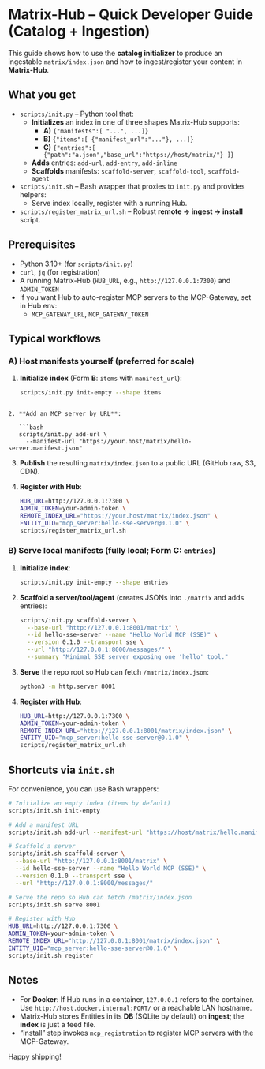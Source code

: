 # Matrix-Hub – Quick Developer Guide (Catalog + Ingestion)

This guide shows how to use the **catalog initializer** to produce an ingestable
`matrix/index.json` and how to ingest/register your content in **Matrix-Hub**.

## What you get

- `scripts/init.py` – Python tool that:
  - **Initializes** an index in one of three shapes Matrix-Hub supports:
    - **A)** `{"manifests":[ "...", ...]}`
    - **B)** `{"items":[ {"manifest_url":"..."}, ...]}`
    - **C)** `{"entries":[ {"path":"a.json","base_url":"https://host/matrix/"} ]}`
  - **Adds** entries: `add-url`, `add-entry`, `add-inline`
  - **Scaffolds** manifests: `scaffold-server`, `scaffold-tool`, `scaffold-agent`
- `scripts/init.sh` – Bash wrapper that proxies to `init.py` and provides helpers:
  - Serve index locally, register with a running Hub.
- `scripts/register_matrix_url.sh` – Robust **remote → ingest → install** script.

## Prerequisites

- Python 3.10+ (for `scripts/init.py`)
- `curl`, `jq` (for registration)
- A running Matrix-Hub (`HUB_URL`, e.g., `http://127.0.0.1:7300`) and `ADMIN_TOKEN`
- If you want Hub to auto-register MCP servers to the MCP-Gateway, set in Hub env:
  - `MCP_GATEWAY_URL`, `MCP_GATEWAY_TOKEN`

## Typical workflows

### A) Host manifests yourself (preferred for scale)
1) **Initialize index** (Form **B**: `items` with `manifest_url`):
   ```bash
   scripts/init.py init-empty --shape items
```

2. **Add an MCP server by URL**:

   ```bash
   scripts/init.py add-url \
     --manifest-url "https://your.host/matrix/hello-server.manifest.json"
   ```
3. **Publish** the resulting `matrix/index.json` to a public URL (GitHub raw, S3, CDN).
4. **Register with Hub**:

   ```bash
   HUB_URL=http://127.0.0.1:7300 \
   ADMIN_TOKEN=your-admin-token \
   REMOTE_INDEX_URL="https://your.host/matrix/index.json" \
   ENTITY_UID="mcp_server:hello-sse-server@0.1.0" \
   scripts/register_matrix_url.sh
   ```

### B) Serve local manifests (fully local; Form **C**: `entries`)

1. **Initialize index**:

   ```bash
   scripts/init.py init-empty --shape entries
   ```
2. **Scaffold a server/tool/agent** (creates JSONs into `./matrix` and adds entries):

   ```bash
   scripts/init.py scaffold-server \
     --base-url "http://127.0.0.1:8001/matrix" \
     --id hello-sse-server --name "Hello World MCP (SSE)" \
     --version 0.1.0 --transport sse \
     --url "http://127.0.0.1:8000/messages/" \
     --summary "Minimal SSE server exposing one 'hello' tool."
   ```
3. **Serve** the repo root so Hub can fetch `/matrix/index.json`:

   ```bash
   python3 -m http.server 8001
   ```
4. **Register with Hub**:

   ```bash
   HUB_URL=http://127.0.0.1:7300 \
   ADMIN_TOKEN=your-admin-token \
   REMOTE_INDEX_URL="http://127.0.0.1:8001/matrix/index.json" \
   ENTITY_UID="mcp_server:hello-sse-server@0.1.0" \
   scripts/register_matrix_url.sh
   ```

## Shortcuts via `init.sh`

For convenience, you can use Bash wrappers:

```bash
# Initialize an empty index (items by default)
scripts/init.sh init-empty

# Add a manifest URL
scripts/init.sh add-url --manifest-url "https://host/matrix/hello.manifest.json"

# Scaffold a server
scripts/init.sh scaffold-server \
  --base-url "http://127.0.0.1:8001/matrix" \
  --id hello-sse-server --name "Hello World MCP (SSE)" \
  --version 0.1.0 --transport sse \
  --url "http://127.0.0.1:8000/messages/"

# Serve the repo so Hub can fetch /matrix/index.json
scripts/init.sh serve 8001

# Register with Hub
HUB_URL=http://127.0.0.1:7300 \
ADMIN_TOKEN=your-admin-token \
REMOTE_INDEX_URL="http://127.0.0.1:8001/matrix/index.json" \
ENTITY_UID="mcp_server:hello-sse-server@0.1.0" \
scripts/init.sh register
```

## Notes

* For **Docker**: If Hub runs in a container, `127.0.0.1` refers to the container.
  Use `http://host.docker.internal:PORT/` or a reachable LAN hostname.
* Matrix-Hub stores Entities in its **DB** (SQLite by default) on **ingest**; the **index** is just a feed file.
* “Install” step invokes `mcp_registration` to register MCP servers with the MCP-Gateway.

Happy shipping!
